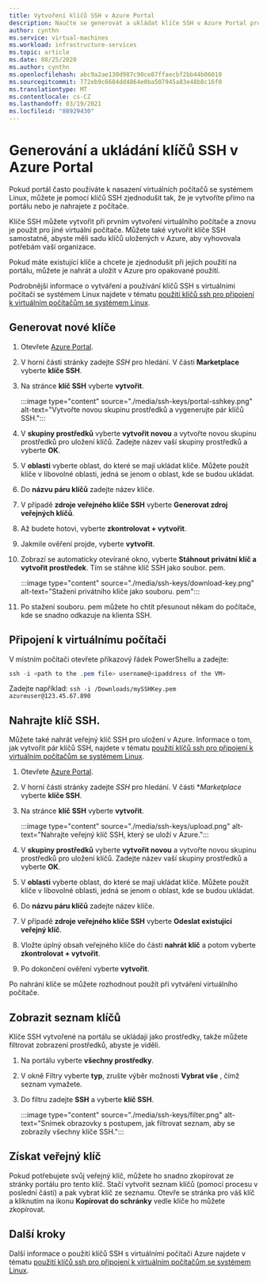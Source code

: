 ```yaml
---
title: Vytvoření klíčů SSH v Azure Portal
description: Naučte se generovat a ukládat klíče SSH v Azure Portal pro připojení virtuálních počítačů se systémem Linux.
author: cynthn
ms.service: virtual-machines
ms.workload: infrastructure-services
ms.topic: article
ms.date: 08/25/2020
ms.author: cynthn
ms.openlocfilehash: abc9a2ae130d987c90ce87ffaecbf2bb44b06010
ms.sourcegitcommit: 772eb9c6684dd4864e0ba507945a83e48b8c16f0
ms.translationtype: MT
ms.contentlocale: cs-CZ
ms.lasthandoff: 03/19/2021
ms.locfileid: "88929430"
---
```

# <a name="generate-and-store-ssh-keys-in-the-azure-portal"></a>Generování a ukládání klíčů SSH v Azure Portal

Pokud portál často používáte k nasazení virtuálních počítačů se systémem Linux, můžete je pomocí klíčů SSH zjednodušit tak, že je vytvoříte přímo na portálu nebo je nahrajete z počítače.

Klíče SSH můžete vytvořit při prvním vytvoření virtuálního počítače a znovu je použít pro jiné virtuální počítače. Můžete také vytvořit klíče SSH samostatně, abyste měli sadu klíčů uložených v Azure, aby vyhovovala potřebám vaší organizace. 

Pokud máte existující klíče a chcete je zjednodušit při jejich použití na portálu, můžete je nahrát a uložit v Azure pro opakované použití.

Podrobnější informace o vytváření a používání klíčů SSH s virtuálními počítači se systémem Linux najdete v tématu [použití klíčů ssh pro připojení k virtuálním počítačům se systémem Linux](./linux/ssh-from-windows.md).

## <a name="generate-new-keys"></a>Generovat nové klíče

1. Otevřete [Azure Portal](https://portal.azure.com).

1. V horní části stránky zadejte *SSH* pro hledání. V části **Marketplace** vyberte **klíče SSH**.

1. Na stránce **klíč SSH** vyberte **vytvořit**.

   :::image type="content" source="./media/ssh-keys/portal-sshkey.png" alt-text="Vytvořte novou skupinu prostředků a vygenerujte pár klíčů SSH.":::

1. V **skupiny prostředků** vyberte **vytvořit novou** a vytvořte novou skupinu prostředků pro uložení klíčů. Zadejte název vaší skupiny prostředků a vyberte **OK**.

1. V **oblasti** vyberte oblast, do které se mají ukládat klíče. Můžete použít klíče v libovolné oblasti, jedná se jenom o oblast, kde se budou ukládat.

1. Do **názvu páru klíčů** zadejte název klíče.

1. V případě **zdroje veřejného klíče SSH** vyberte **Generovat zdroj veřejných klíčů**. 

1. Až budete hotovi, vyberte **zkontrolovat + vytvořit**.

1. Jakmile ověření projde, vyberte **vytvořit**.

1. Zobrazí se automaticky otevírané okno, vyberte **Stáhnout privátní klíč a vytvořit prostředek**. Tím se stáhne klíč SSH jako soubor. pem.

   :::image type="content" source="./media/ssh-keys/download-key.png" alt-text="Stažení privátního klíče jako souboru. pem":::

1. Po stažení souboru. pem můžete ho chtít přesunout někam do počítače, kde se snadno odkazuje na klienta SSH.


## <a name="connect-to-the-vm"></a>Připojení k virtuálnímu počítači

V místním počítači otevřete příkazový řádek PowerShellu a zadejte:

```powershell
ssh -i <path to the .pem file> username@<ipaddress of the VM>
```

Zadejte například: `ssh -i /Downloads/mySSHKey.pem azureuser@123.45.67.890`


## <a name="upload-an-ssh-key"></a>Nahrajte klíč SSH.

Můžete také nahrát veřejný klíč SSH pro uložení v Azure. Informace o tom, jak vytvořit pár klíčů SSH, najdete v tématu [použití klíčů ssh pro připojení k virtuálním počítačům se systémem Linux](./linux/ssh-from-windows.md).

1. Otevřete [Azure Portal](https://portal.azure.com).

1. V horní části stránky zadejte *SSH* pro hledání. V části **Marketplace* vyberte **klíče SSH**.

1. Na stránce **klíč SSH** vyberte **vytvořit**.

   :::image type="content" source="./media/ssh-keys/upload.png" alt-text="Nahrajte veřejný klíč SSH, který se uloží v Azure.":::

1. V **skupiny prostředků** vyberte **vytvořit novou** a vytvořte novou skupinu prostředků pro uložení klíčů. Zadejte název vaší skupiny prostředků a vyberte **OK**.

1. V **oblasti** vyberte oblast, do které se mají ukládat klíče. Můžete použít klíče v libovolné oblasti, jedná se jenom o oblast, kde se budou ukládat.

1. Do **názvu páru klíčů** zadejte název klíče.

1. V případě **zdroje veřejného klíče SSH** vyberte **Odeslat existující veřejný klíč**. 

1. Vložte úplný obsah veřejného klíče do části **nahrát klíč** a potom vyberte **zkontrolovat + vytvořit**.

1. Po dokončení ověření vyberte **vytvořit**. 

Po nahrání klíče se můžete rozhodnout použít při vytváření virtuálního počítače.

## <a name="list-keys"></a>Zobrazit seznam klíčů

Klíče SSH vytvořené na portálu se ukládají jako prostředky, takže můžete filtrovat zobrazení prostředků, abyste je viděli.

1. Na portálu vyberte **všechny prostředky**.
1. V okně Filtry vyberte **typ**, zrušte výběr možnosti **Vybrat vše** , čímž seznam vymažete.
1. Do filtru zadejte **SSH** a vyberte **klíč SSH**.

   :::image type="content" source="./media/ssh-keys/filter.png" alt-text="Snímek obrazovky s postupem, jak filtrovat seznam, aby se zobrazily všechny klíče SSH.":::

## <a name="get-the-public-key"></a>Získat veřejný klíč

Pokud potřebujete svůj veřejný klíč, můžete ho snadno zkopírovat ze stránky portálu pro tento klíč. Stačí vytvořit seznam klíčů (pomocí procesu v poslední části) a pak vybrat klíč ze seznamu. Otevře se stránka pro váš klíč a kliknutím na ikonu **Kopírovat do schránky** vedle klíče ho můžete zkopírovat.

## <a name="next-steps"></a>Další kroky

Další informace o použití klíčů SSH s virtuálními počítači Azure najdete v tématu [použití klíčů ssh pro připojení k virtuálním počítačům se systémem Linux](./linux/ssh-from-windows.md).
